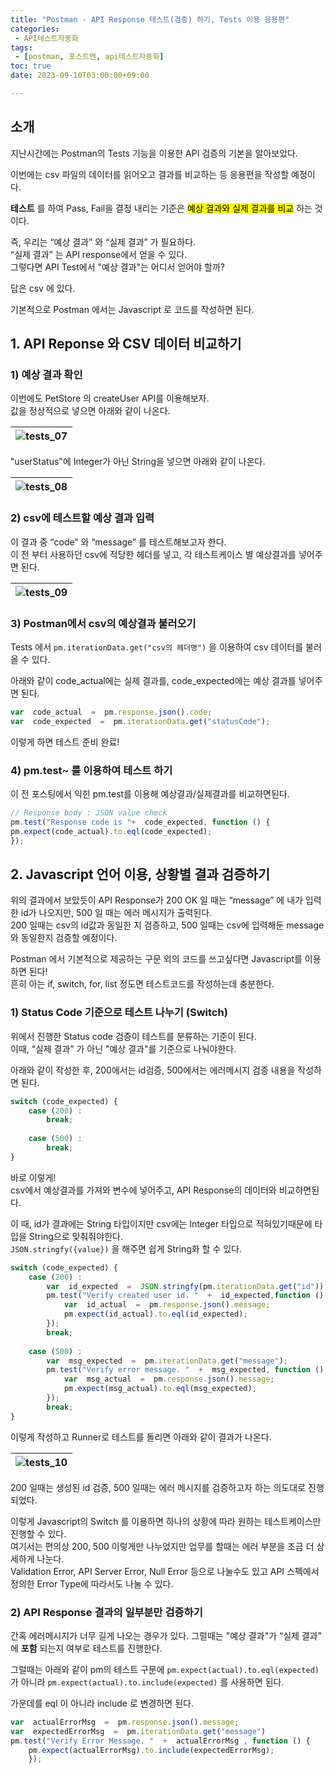 ```yaml
---
title: "Postman - API Response 테스트(검증) 하기, Tests 이용 응용편"
categories:
 - API테스트자동화
tags:
 - [postman, 포스트맨, api테스트자동화]
toc: true
date: 2023-09-10T03:00:00+09:00

---
```


<h2 id="소개">소개</h2>
<p>지난시간에는 Postman의 Tests 기능을 이용한 API 검증의 기본을 알아보았다.</p>
<p>이번에는 csv 파일의 데이터를 읽어오고 결과를 비교하는 등 응용편을 작성할 예정이다.</p>
<p><strong>테스트</strong> 를 하여 Pass, Fail을 결정 내리는 기준은 <mark>예상 결과와 실제 결과를 비교</mark> 하는 것이다.</p>
<p>즉, 우리는 “예상 결과” 와 “실제 결과” 가 필요하다.<br>
“실제 결과” 는 API response에서 얻을 수 있다.<br>
그렇다면 API Test에서 "예상 결과"는 어디서 얻어야 할까?</p>
<p>답은 csv 에 있다.</p>
<p>기본적으로 Postman 에서는 Javascript 로 코드를 작성하면 된다.</p>
<h2 id="api-reponse-와-csv-데이터-비교하기">1. API Reponse 와 CSV 데이터 비교하기</h2>
<h3 id="예상-결과-확인">1) 예상 결과 확인</h3>
<p>이번에도 PetStore 의 createUser API를 이용해보자.<br>
값을 정상적으로 넣으면 아래와 같이 나온다.</p>

<table>
<thead>
<tr>
<th><img src="/assets/images/postman_tests_07.png" alt="tests_07"></th>
</tr>
</thead>
<tbody></tbody>
</table><p>"userStatus"에 Integer가 아닌 String을 넣으면 아래와 같이 나온다.</p>

<table>
<thead>
<tr>
<th><img src="/assets/images/postman_tests_08.png" alt="tests_08"></th>
</tr>
</thead>
<tbody></tbody>
</table><h3 id="csv에-테스트할-예상-결과-입력">2) csv에 테스트할 예상 결과 입력</h3>
<p>이 결과 중 “code” 와 “message” 를 테스트해보고자 한다.<br>
이 전 부터 사용하던 csv에 적당한 헤더를 넣고, 각 테스트케이스 별 예상결과를 넣어주면 된다.</p>

<table>
<thead>
<tr>
<th><img src="/assets/images/postman_tests_09.png" alt="tests_09"></th>
</tr>
</thead>
<tbody></tbody>
</table><h3 id="postman에서-csv의-예상결과-불러오기">3) Postman에서 csv의 예상결과 불러오기</h3>
<p>Tests 에서 <code>pm.iterationData.get("csv의 헤더명")</code> 을 이용하여 csv 데이터를 불러올 수 있다.</p>
<p>아래와 같이 code_actual에는 실제 결과를, code_expected에는 예상 결과를 넣어주면 된다.</p>

```js
var  code_actual  =  pm.response.json().code;
var  code_expected  =  pm.iterationData.get("statusCode");
```
<p>이렇게 하면 테스트 준비 완료!</p>
<h3 id="pm.test-를-이용하여-테스트-하기">4) pm.test~ 를 이용하여 테스트 하기</h3>
<p>이 전 포스팅에서 익힌 pm.test를 이용해 예상결과/실제결과를 비교하면된다.</p>

```js
// Response body : JSON value check
pm.test("Response code is "+  code_expected, function () {
pm.expect(code_actual).to.eql(code_expected);
});
```
<h2 id="javascript-언어-이용-상황별-결과-검증하기">2. Javascript 언어 이용, 상황별 결과 검증하기</h2>
<p>위의 결과에서 보았듯이 API Response가 200 OK 일 때는 “message” 에 내가 입력한 id가 나오지만, 500 일 때는 에러 메시지가 출력된다.<br>
200 일때는 csv의 id값과 동일한 지 검증하고, 500 일때는 csv에 입력해둔 message와 동일한지 검증할 예정이다.</p>
<p>Postman 에서 기본적으로 제공하는 구문 외의 코드를 쓰고싶다면 Javascript를 이용하면 된다!<br>
흔히 아는 if, switch, for, list 정도면 테스트코드를 작성하는데 충분한다.</p>
<h3 id="status-code-기준으로-테스트-나누기--switch">1) Status Code 기준으로 테스트 나누기  (Switch)</h3>
<p>위에서 진행한 Status code 검증이 테스트를 분류하는 기준이 된다.<br>
이때, “실제 결과” 가 아닌 "예상 결과"를 기준으로 나눠야한다.</p>
<p>아래와 같이 작성한 후, 200에서는 id검증, 500에서는 에러메시지 검증 내용을 작성하면 된다.</p>

```js
switch (code_expected) {
	case (200) :
		break;
	
	case (500) :
		break;
}
```
<p>바로 이렇게!<br>
csv에서 예상결과를 가져와 변수에 넣어주고, API Response의 데이터와 비교하면된다.</p>
<p>이 때, id가 결과에는 String 타입이지만 csv에는 Integer 타입으로 적혀있기때문에 타입을 String으로 맞춰줘야한다.<br>
<code>JSON.stringfy({value})</code> 을 해주면 쉽게 String화 할 수 있다.</p>

```js
switch (code_expected) {
	case (200) :
		var  id_expected  =  JSON.stringfy(pm.iterationData.get("id"));
		pm.test("Verify created user id. "  +  id_expected,function () {
			var  id_actual  =  pm.response.json().message;
			pm.expect(id_actual).to.eql(id_expected);
		});
		break;
	
	case (500) :
		var  msg_expected  =  pm.iterationData.get("message");
		pm.test("Verify error message. "  +  msg_expected, function () {
			var  msg_actual  =  pm.response.json().message;
			pm.expect(msg_actual).to.eql(msg_expected);
		});
		break;
}
```
<p>이렇게 작성하고 Runner로 테스트를 돌리면 아래와 같이 결과가 나온다.</p>

<table>
<thead>
<tr>
<th><img src="/assets/images/postman_tests_10.png" alt="tests_10"></th>
</tr>
</thead>
<tbody></tbody>
</table><p>200 일때는 생성된 id 검증, 500 일때는 에러 메시지를 검증하고자 하는 의도대로 진행되었다.</p>
<p>이렇게 Javascript의 Switch 를 이용하면 하나의 상황에 따라 원하는 테스트케이스만 진행할 수 있다.<br>
여기서는 편의상 200, 500 이렇게만 나누었지만 업무를 할때는 에러 부분을 조금 더 상세하게 나눈다.<br>
Validation Error, API Server Error, Null Error 등으로 나눌수도 있고 API 스펙에서 정의한 Error Type에 따라서도 나눌 수 있다.</p>
<h3 id="api-response-결과의-일부분만-검증하기">2) API Response 결과의 일부분만 검증하기</h3>
<p>간혹 에러메시지가 너무 길게 나오는 경우가 있다. 그럴때는 "예상 결과"가 “실제 결과” 에 <strong>포함</strong> 되는지 여부로 테스트를 진행한다.</p>
<p>그럴때는 아래와 같이 pm의 테스트 구문에 <code>pm.expect(actual).to.eql(expected)</code> 가 아니라  <code>pm.expect(actual).to.include(expected)</code>  를 사용하면 된다.</p>
<p>가운데를 eql 이 아니라 include 로 변경하면 된다.</p>

```js
var  actualErrorMsg  =  pm.response.json().message;
var  expectedErrorMsg  =  pm.iterationData.get("message")
pm.test("Verify Error Message. "  +  actualErrorMsg , function () {
	pm.expect(actualErrorMsg).to.include(expectedErrorMsg);
	});
```

